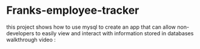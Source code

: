 # Franks-employee-tracker
this project shows how to use mysql to create an app that can allow non-developers to easily view and interact with information stored in databases
walkthrough video :[
](https://drive.google.com/file/d/1PcGcTpmEgJLfQTKkrcHXLwtY3v43E_7s/view?usp=share_link)
